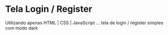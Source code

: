 # Tela Login / Register
 Utilizando apenas HTML | CSS | JavaScript ... tela de login / register simples com modo dark 
